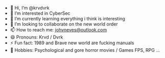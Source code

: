 - 👋 Hi, I’m @krvdvrk
- 👀 I’m interested in CyberSec
- 🌱 I’m currently learning everything i think is interesting
- 💞️ I’m looking to collaborate on the new world order
- 📫 How to reach me: johvneves@outlook.com
- 😄 Pronouns: Krvd / Dvrk
- ⚡ Fun fact: 1989 and Brave new world are fucking manuals
- 👾 Hobbies: Psychological and gore horror movies / Games FPS, RPG ...

<!---
KrvdDvrk/KrvdDvrk is a ✨ special ✨ repository because its `README.md` (this file) appears on your GitHub profile.
You can click the Preview link to take a look at your changes.
--->
